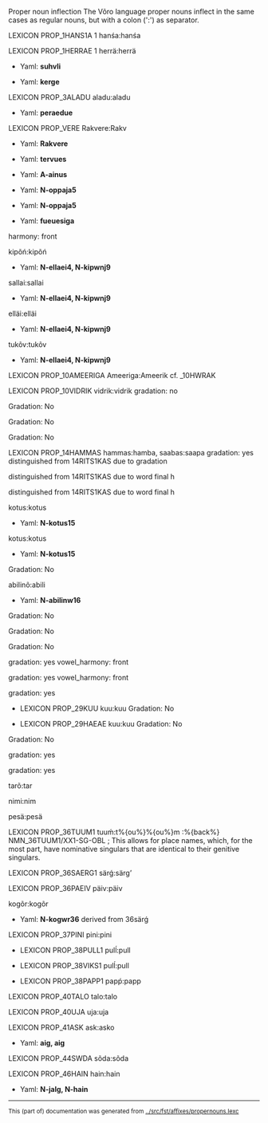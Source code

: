 Proper noun inflection
The Võro language proper nouns inflect in the same cases as regular
nouns, but with a colon (':') as separator.

LEXICON PROP_1HANS1A  1 hanśa:hanśa

LEXICON PROP_1HERRAE  1 herrä:herrä

* Yaml: **suhvli**

* Yaml: **kerge**

LEXICON PROP_3ALADU  aladu:aladu
* Yaml: **peraedue**

LEXICON PROP_VERE  Rakvere:Rakv
* Yaml: **Rakvere**

* Yaml: **tervues**

* Yaml: **A-ainus**

* Yaml: **N-oppaja5**

* Yaml: **N-oppaja5**

* Yaml: **fueuesiga**

harmony: front

kipõń:kipõń
* Yaml: **N-ellaei4, N-kipwnj9**

sallai:sallai
* Yaml: **N-ellaei4, N-kipwnj9**

elläi:elläi
* Yaml: **N-ellaei4, N-kipwnj9**

tukõv:tukõv
* Yaml: **N-ellaei4, N-kipwnj9**

LEXICON PROP_10AMEERIGA  Ameeriga:Ameerik
cf. _10HWRAK

LEXICON PROP_10VIDRIK  vidrik:vidrik
gradation: no

Gradation: No

Gradation: No

Gradation: No

LEXICON PROP_14HAMMAS  hammas:hamba, saabas:saapa
gradation: yes
distinguished from 14RITS1KAS due to gradation

distinguished from 14RITS1KAS due to word final h

distinguished from 14RITS1KAS due to word final h

kotus:kotus
* Yaml: **N-kotus15**

kotus:kotus
* Yaml: **N-kotus15**

Gradation: No

abilinõ:abili
* Yaml: **N-abilinw16**

Gradation: No

Gradation: No

Gradation: No

gradation: yes
vowel_harmony: front

gradation: yes
vowel_harmony: front

gradation: yes

* LEXICON PROP_29KUU  kuu:kuu
Gradation: No

* LEXICON PROP_29HAEAE  kuu:kuu
Gradation: No

Gradation: No

gradation: yes

gradation: yes

tarõ:tar

nimi:nim

pesä:pesä

LEXICON PROP_36TUUM1  tuuḿ:t%{ou%}%{ou%}m
:%{back%} NMN_36TUUM1/XX1-SG-OBL ;  This allows for place names, which, for the most part, have nominative singulars that are identical to their genitive singulars.

LEXICON PROP_36SAERG1  särǵ:särgʼ

LEXICON PROP_36PAEIV  päiv:päiv

kogõr:kogõr
* Yaml: **N-kogwr36**
derived from 36särǵ

LEXICON PROP_37PINI  pini:pini

* LEXICON PROP_38PULL1  pulĺ:pull

* LEXICON PROP_38VIKS1  pulĺ:pull

* LEXICON PROP_38PAPP1  papṕ:papp

LEXICON PROP_40TALO  talo:talo

LEXICON PROP_40UJA  uja:uja

LEXICON PROP_41ASK  ask:asko
* Yaml: __aig, aig__

LEXICON PROP_44SWDA  sõda:sõda

LEXICON PROP_46HAIN  hain:hain
* Yaml: **N-jalg, N-hain**

* * *
<small>This (part of) documentation was generated from [../src/fst/affixes/propernouns.lexc](http://github.com/giellalt/lang-vro/blob/main/../src/fst/affixes/propernouns.lexc)</small>